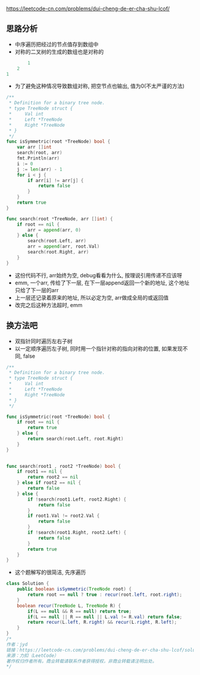 https://leetcode-cn.com/problems/dui-cheng-de-er-cha-shu-lcof/

## 思路分析
- 中序遍历把经过的节点值存到数组中
- 对称的二叉树的生成的数组也是对称的
```go
        1
    2
1
```
- 为了避免这种情况导致数组对称, 把空节点也输出, 值为0(不太严谨的方法)
```go
/**
 * Definition for a binary tree node.
 * type TreeNode struct {
 *     Val int
 *     Left *TreeNode
 *     Right *TreeNode
 * }
 */
func isSymmetric(root *TreeNode) bool {
    var arr []int
    search(root, arr)
    fmt.Println(arr)
    i := 0
    j := len(arr) - 1
    for i < j {
        if arr[i] != arr[j] {
            return false
        }
    }
    return true
}

func search(root *TreeNode, arr []int) {
    if root == nil {
        arr = append(arr, 0)
    } else {
        search(root.Left, arr)
        arr = append(arr, root.Val)
        search(root.Right, arr)
    }
}
```
- 这份代码不行, arr始终为空, debug看看为什么, 按理说引用传递不应该呀
- emm, 一个arr, 传给了下一层, 在下一层append返回一个新的地址, 这个地址只给了下一层的arr
- 上一层还记录着原来的地址, 所以必定为空, arr做成全局的或返回值
- 改完之后这种方法超时, emm

## 换方法吧
- 双指针同时遍历左右子树
- 以一定顺序遍历左子树, 同时用一个指针对称的指向对称的位置, 如果发现不同, false
```go
/**
 * Definition for a binary tree node.
 * type TreeNode struct {
 *     Val int
 *     Left *TreeNode
 *     Right *TreeNode
 * }
 */

func isSymmetric(root *TreeNode) bool {
    if root == nil {
        return true
    } else {
        return search(root.Left, root.Right)
    }
}
    

func search(root1 , root2 *TreeNode) bool {
    if root1 == nil {
        return root2 == nil
    } else if root2 == nil {
        return false
    } else {
        if !search(root1.Left, root2.Right) {
            return false
        }
        if root1.Val != root2.Val {
            return false
        }
        if !search(root1.Right, root2.Left) {
            return false
        }
        return true
    }
}
```
- 这个题解写的很简洁, 先序遍历
```java
class Solution {
    public boolean isSymmetric(TreeNode root) {
        return root == null ? true : recur(root.left, root.right);
    }
    boolean recur(TreeNode L, TreeNode R) {
        if(L == null && R == null) return true;
        if(L == null || R == null || L.val != R.val) return false;
        return recur(L.left, R.right) && recur(L.right, R.left);
    }
}
/*
作者：jyd
链接：https://leetcode-cn.com/problems/dui-cheng-de-er-cha-shu-lcof/solution/mian-shi-ti-28-dui-cheng-de-er-cha-shu-di-gui-qing/
来源：力扣（LeetCode）
著作权归作者所有。商业转载请联系作者获得授权，非商业转载请注明出处。
*/
```